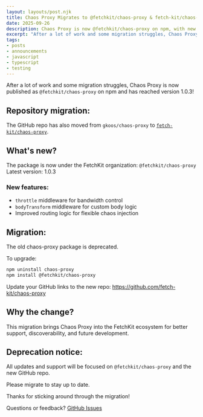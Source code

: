 ```yaml
---
layout: layouts/post.njk
title: Chaos Proxy Migrates to @fetchkit/chaos-proxy & fetch-kit/chaos-proxy (Now at 1.0.3)
date: 2025-09-26
description: Chaos Proxy is now @fetchkit/chaos-proxy on npm, with new features and improved support in the FetchKit ecosystem.
excerpt: "After a lot of work and some migration struggles, Chaos Proxy is now published as @fetchkit/chaos-proxy on npm and has reached version 1.0.3!"
tags:
- posts
- announcements
- javascript
- typescript
- testing
---
```

After a lot of work and some migration struggles, Chaos Proxy is now published as `@fetchkit/chaos-proxy` on npm and has reached version 1.0.3!

## Repository migration:

The GitHub repo has also moved from `gkoos/chaos-proxy` to [`fetch-kit/chaos-proxy`](https://github.com/fetch-kit/chaos-proxy).

## What's new?

The package is now under the FetchKit organization: `@fetchkit/chaos-proxy`  
Latest version: 1.0.3

### New features:

- `throttle` middleware for bandwidth control
- `bodyTransform` middleware for custom body logic
- Improved routing logic for flexible chaos injection

## Migration:

The old chaos-proxy package is deprecated.

To upgrade:

```bash
npm uninstall chaos-proxy
npm install @fetchkit/chaos-proxy
```

Update your GitHub links to the new repo: <https://github.com/fetch-kit/chaos-proxy>

## Why the change?

This migration brings Chaos Proxy into the FetchKit ecosystem for better support, discoverability, and future development.

## Deprecation notice:

All updates and support will be focused on `@fetchkit/chaos-proxy` and the new GitHub repo.

Please migrate to stay up to date.

Thanks for sticking around through the migration!

Questions or feedback? [GitHub Issues](https://github.com/fetch-kit/chaos-proxy/issues)